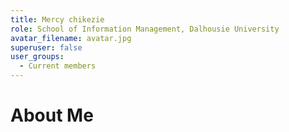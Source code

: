 ```yaml
---
title: Mercy chikezie
role: School of Information Management, Dalhousie University
avatar_filename: avatar.jpg
superuser: false
user_groups: 
  - Current members
---
```


# About Me